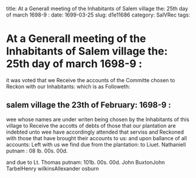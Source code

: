 title: At a Generall meeting of the Inhabitants of Salem village the: 25th day of march 1698-9 :
date: 1699-03-25
slug: d1e11686
category: SalVRec
tags: 


<div markdown class="doc" id="d1e11686">


# At a Generall meeting of the Inhabitants of Salem village the: 25th day of march 1698-9 : 

it was voted that we Receive the accounts of the Committe chosen to Reckon with our Inhabitants: which is as Followeth:

## salem village the 23th of February: 1698-9 : 

wee whose names are under writen being chosen by the Inhabitants of this village to Receive the accotts of debts of those that our plantation are indebted unto wee have accordingly attended that serviss and Reckoned with those that have brought their accounts to us: and upon ballance of all accounts: Left with us we find due from the plantation: to Liuet. Nathaniell putnam : 08 lb. 00s. 00d.

and due to Lt. Thomas putnam: 101b. 00s. 00d. John BuxtonJohn TarbelHenry wilkinsAllexander osburn
</div>